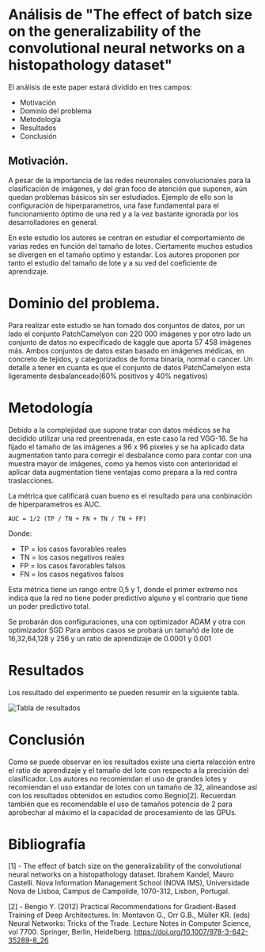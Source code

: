 # Análisis de "The effect of batch size on the generalizability of the convolutional neural networks on a histopathology dataset"

El análisis de este paper estará dividido en tres campos:
 - Motivación
 - Dominio del problema
 - Metodología
 - Resultados
 - Conclusión

## Motivación.
A pesar de la importancia de las redes neuronales convolucionales para la clasificación de imágenes, y del gran foco de atención que suponen, aún quedan problemas básicos sin ser estudiados. Ejemplo de ello son la configuración de hiperparametros, una fase fundamental para el funcionamiento óptimo de una red y a la vez bastante ignorada por los desarrolladores en general.

En este estudio los autores se centran en estudiar el comportamiento de varias redes en función del tamaño de lotes. Ciertamente muchos estudios se divergen en el tamaño optimo y estandar. Los autores proponen por tanto el estudio del tamaño de lote y a su ved del coeficiente de aprendizaje.

# Dominio del problema.
Para realizar este estudio se han tomado dos conjuntos de datos, por un lado el conjunto PatchCamelyon con 220 000 imágenes y por otro lado un conjunto de datos no expecificado de kaggle que aporta 57 458 imágenes más. Ambos conjuntos de datos estan basado en imágenes médicas, en concreto de tejidos, y categorizados de forma binaria, normal o cancer. Un detalle a tener en cuanta es que el conjunto de datos PatchCamelyon esta ligeramente desbalanceado(60% positivos y 40% negativos)

# Metodología
Debido a la complejidad que supone tratar con datos médicos se ha decidido utilizar una red preentrenada, en este caso la red VGG-16. Se ha fijado el tamaño de las imágenes a 96 x 96 pixeles y se ha aplicado data augmentation tanto para corregir el desbalance como para contar con una muestra mayor de imágenes, como ya hemos visto con anterioridad el aplicar data augmentation tiene ventajas como prepara a la red contra traslacciones.

La métrica que calificará cuan bueno es el resultado para una conbinación de hiperparametros es AUC.
    
    AUC = 1/2 (TP / TN + FN + TN / TN + FP)
    
Donde:
 - TP = los casos favorables reales
 - TN = los casos negativos reales
 - FP = los casos favorables falsos
 - FN = los casos negativos falsos

Esta métrica tiene un rango entre 0,5 y 1, donde el primer extremo nos indica que la red no tiene poder predictivo alguno y el contrario que tiene un poder predictivo total.

Se probarán dos configuraciones, una con optimizador ADAM y otra con optimizador SGD
Para ambos casos se probará un tamañó de lote de 16,32,64,128 y 256 y un ratio de aprendizaje de 0.0001 y 0.001

# Resultados
Los resultado del experimento se pueden resumir en la siguiente tabla.

![Tabla de resultados](https://github.com/AntonioJesusGarciaNieto/TFG/blob/main/Img/Art%C3%ADculos/The%20effect%20of%20batch%20size%20on%20the%20generalizability%20of%20the%20convolutional%20neural%20networks%20on%20a%20histopathology%20dataset/Tabla%20de%20resultados.png)

# Conclusión

Como se puede observar en los resultados existe una cierta relacción entre el ratio de aprendizaje y el tamaño del lote con respecto a la precisión del clasificador. Los autores no recomiendan el uso de grandes lotes y recomiendan el uso extandar de lotes con un tamaño de 32, alineandose así con los resultados obtenidos en estudios como Begnio[2]. Recuerdan también que es recomendable el uso de tamaños potencia de 2 para aprobechar al máximo el la capacidad de procesamiento de las GPUs.

# Bibliografía
[1] - The effect of batch size on the generalizability of the convolutional neural networks on a histopathology dataset. Ibrahem Kandel, Mauro Castelli. Nova Information Management School (NOVA IMS), Universidade Nova de Lisboa, Campus de Campolide, 1070-312, Lisbon, Portugal.

[2] - Bengio Y. (2012) Practical Recommendations for Gradient-Based Training of Deep Architectures. In: Montavon G., Orr G.B., Müller KR. (eds) Neural Networks: Tricks of the Trade. Lecture Notes in Computer Science, vol 7700. Springer, Berlin, Heidelberg. https://doi.org/10.1007/978-3-642-35289-8_26
